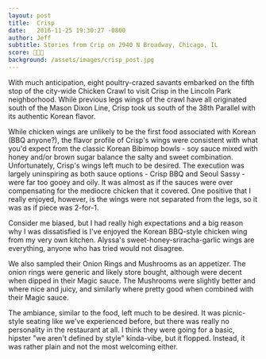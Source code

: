 ```yaml
---
layout: post
title:  Crisp
date:   2016-11-25 19:30:27 -0800
author: Jeff
subtitle: Stories from Crip on 2940 N Broadway, Chicago, IL 
score: 🍗🍗🍗
background: /assets/images/crisp_post.jpg
---
```


With much anticipation, eight poultry-crazed savants embarked on the fifth stop of the city-wide Chicken Crawl to visit Crisp in the Lincoln Park neighborhood. While previous legs wings of the crawl have all originated south of the Mason Dixon Line, Crisp took us south of the 38th Parallel with its authentic Korean flavor.

While chicken wings are unlikely to be the first food associated with Korean (BBQ anyone?), the flavor profile of Crisp's wings were consistent with what you'd expect from the classic Korean Bibimop bowls - soy sauce mixed with honey and/or brown sugar balance the salty and sweet combination. Unfortunately, Crisp's wings left much to be desired. The execution was largely uninspiring as both sauce options - Crisp BBQ and Seoul Sassy - were far too gooey and oily. It was almost as if the sauces were over compensating for the mediocre chicken that it covered. One positive that I really enjoyed, however, is the wings were not separated from the legs, so it was as if piece was 2-for-1.

Consider me biased, but I had really high expectations and a big reason why I was dissatisfied is I've enjoyed the Korean BBQ-style chicken wing from my very own kitchen. Alyssa's sweet-honey-sriracha-garlic wings are everything, anyone who has tried would not disagree.

We also sampled their Onion Rings and Mushrooms as an appetizer. The onion rings were generic and likely store bought, although were decent when dipped in their Magic sauce. The Mushrooms were slightly better and where nice and juicy, and similarly where pretty good when combined with their Magic sauce.

The ambiance, similar to the food, left much to be desired. It was picnic-style seating like we've experienced before, but there was really no personality in the restaurant at all. I think they were going for a basic, hipster "we aren't defined by style" kinda-vibe, but it flopped. Instead, it was rather plain and not the most welcoming either.